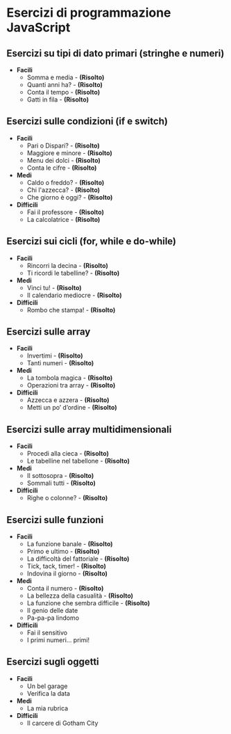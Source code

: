 # Esercizi di programmazione JavaScript

## Esercizi su tipi di dato primari (stringhe e numeri)

- **Facili**
  - Somma e media - **(Risolto)**
  - Quanti anni ha? - **(Risolto)**
  - Conta il tempo - **(Risolto)**
  - Gatti in fila - **(Risolto)**

## Esercizi sulle condizioni (if e switch)

- **Facili**
  - Pari o Dispari? - **(Risolto)**
  - Maggiore e minore - **(Risolto)**
  - Menu dei dolci - **(Risolto)**
  - Conta le cifre - **(Risolto)**
- **Medi**
  - Caldo o freddo? - **(Risolto)**
  - Chi l'azzecca? - **(Risolto)**
  - Che giorno è oggi? - **(Risolto)**
- **Difficili**
  - Fai il professore - **(Risolto)**
  - La calcolatrice - **(Risolto)**

## Esercizi sui cicli (for, while e do-while)

- **Facili**
  - Rincorri la decina - **(Risolto)**
  - Ti ricordi le tabelline? - **(Risolto)**
- **Medi**
  - Vinci tu! - **(Risolto)**
  - Il calendario mediocre - **(Risolto)**
- **Difficili**
  - Rombo che stampa! - **(Risolto)**

## Esercizi sulle array

- **Facili**
  - Invertimi - **(Risolto)**
  - Tanti numeri - **(Risolto)**
- **Medi**
  - La tombola magica - **(Risolto)**
  - Operazioni tra array - **(Risolto)**
- **Difficili**
  - Azzecca e azzera - **(Risolto)**
  - Metti un po’ d’ordine - **(Risolto)**

## Esercizi sulle array multidimensionali

- **Facili**
  - Procedi alla cieca - **(Risolto)**
  - Le tabelline nel tabellone - **(Risolto)**
- **Medi**
  - Il sottosopra - **(Risolto)**
  - Sommali tutti - **(Risolto)**
- **Difficili**
  - Righe o colonne? - **(Risolto)**

## Esercizi sulle funzioni

- **Facili**
  - La funzione banale - **(Risolto)**
  - Primo e ultimo - **(Risolto)**
  - La difficoltà del fattoriale - **(Risolto)**
  - Tick, tack, timer! - **(Risolto)**
  - Indovina il giorno - **(Risolto)**
- **Medi**
  - Conta il numero - **(Risolto)**
  - La bellezza della casualità - **(Risolto)**
  - La funzione che sembra difficile - **(Risolto)**
  - Il genio delle date
  - Pa-pa-pa lindomo
- **Difficili**
  - Fai il sensitivo
  - I primi numeri… primi!

## Esercizi sugli oggetti

- **Facili**
  - Un bel garage
  - Verifica la data
- **Medi**
  - La mia rubrica
- **Difficili**
  - Il carcere di Gotham City
